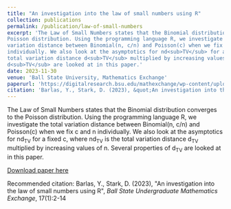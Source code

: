 ```yaml
---
title: "An investigation into the law of small numbers using R"
collection: publications
permalink: /publication/law-of-small-numbers
excerpt: 'The Law of Small Numbers states that the Binomial distribution converges to the
Poisson distribution. Using the programming language R, we investigate the total
variation distance between Binomial(n, c/n) and Poisson(c) when we fix c and n
individually. We also look at the asymptotics for nd<sub>TV</sub> for a fixed c, where nd<sub>TV</sub> is the
total variation distance d<sub>TV</sub> multiplied by increasing values of n. Several properties of
d<sub>TV</sub> are looked at in this paper.'
date: 2023-11-30
venue: 'Ball State University, Mathematics Exchange'
paperurl: 'https://digitalresearch.bsu.edu/mathexchange/wp-content/uploads/2023/12/2023_1_BS.pdf'
citation: 'Barlas, Y., Stark, D. (2023), &quot;An investigation into the law of small numbers using R&quot;, <i>Ball State Undergraduate Mathematics Exchange</i>, 17(1):2-14'
---
```


The Law of Small Numbers states that the Binomial distribution converges to the
Poisson distribution. Using the programming language R, we investigate the total
variation distance between Binomial(n, c/n) and Poisson(c) when we fix c and n
individually. We also look at the asymptotics for nd<sub>TV</sub> for a fixed c, where nd<sub>TV</sub> is the
total variation distance d<sub>TV</sub> multiplied by increasing values of n. Several properties of
d<sub>TV</sub> are looked at in this paper.

[Download paper here](https://digitalresearch.bsu.edu/mathexchange/wp-content/uploads/2023/12/2023_1_BS.pdf)

Recommended citation: Barlas, Y., Stark, D. (2023), "An investigation into the law of small numbers using R", <i>Ball State Undergraduate Mathematics Exchange</i>, 17(1):2-14

